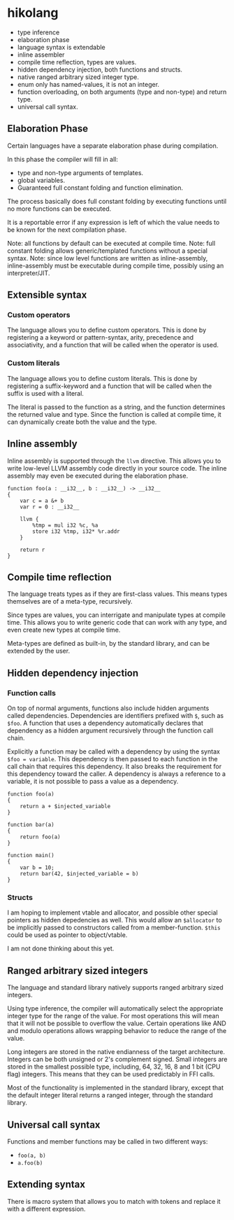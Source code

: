 # hikolang

 * type inference
 * elaboration phase
 * language syntax is extendable
 * inline assembler
 * compile time reflection, types are values.
 * hidden dependency injection, both functions and structs.
 * native ranged arbitrary sized integer type.
 * enum only has named-values, it is not an integer.
 * function overloading, on both arguments (type and non-type) and return type.
 * universal call syntax.

## Elaboration Phase
Certain languages have a separate elaboration phase during compilation.

In this phase the compiler will fill in all:
 * type and non-type arguments of templates.
 * global variables.
 * Guaranteed full constant folding and function elimination.

The process basically does full constant folding by executing functions until no
more functions can be executed.

It is a reportable error if any expression is left of which the value needs to
be known for the next compilation phase.

Note: all functions by default can be executed at compile time. 
Note: full constant folding allows generic/templated functions without a special syntax.
Note: since low level functions are written as inline-assembly, inline-assembly must be
      executable during compile time, possibly using an interpreter/JIT.

## Extensible syntax
### Custom operators
The language allows you to define custom operators. This is done by registering a
a keyword or pattern-syntax, arity, precedence and associativity, and a function that
will be called when the operator is used.

### Custom literals
The language allows you to define custom literals. This is done by registering a
suffix-keyword and a function that will be called when the suffix is used with a literal.

The literal is passed to the function as a string, and the function determines the
returned value and type. Since the function is called at compile time, it can
dynamically create both the value and the type.

## Inline assembly
Inline assembly is supported through the `llvm` directive. This allows you to write low-level
LLVM assembly code directly in your source code. The inline assembly may even be executed during
the elaboration phase.

```
function foo(a : __i32__, b : __i32__) -> __i32__
{
    var c = a &+ b
    var r = 0 : __i32__

    llvm {
        %tmp = mul i32 %c, %a
        store i32 %tmp, i32* %r.addr
    }

    return r
}
```

## Compile time reflection
The language treats types as if they are first-class values.
This means types themselves are of a meta-type, recursively.

Since types are values, you can interrigate and manipulate types at compile time.
This allows you to write generic code that can work with any type, and even
create new types at compile time.

Meta-types are defined as built-in, by the standard library, and can be extended
by the user.


## Hidden dependency injection
### Function calls
On top of normal arguments, functions also include hidden arguments called dependencies.
Dependencies are identifiers prefixed with `$`, such as `$foo`. A function that uses
a dependency automatically declares that dependency as a hidden argument recursively through
the function call chain.

Explicitly a function may be called with a dependency by using the syntax `$foo = variable`. This
dependency is then passed to each function in the call chain that requires this dependency. It
also breaks the requirement for this dependency toward the caller. A dependency is always a
reference to a variable, it is not possible to pass a value as a dependency.

```
function foo(a)
{
    return a + $injected_variable
}

function bar(a)
{
    return foo(a)
}

function main()
{
    var b = 10;
    return bar(42, $injected_variable = b)
}
```

### Structs
I am hoping to implement vtable and allocator, and possible other special pointers as
hidden depedencies as well. This would allow an `$allocator` to be implicitly passed to
constructors called from a member-function. `$this` could be used as pointer to
object/vtable.

I am not done thinking about this yet.

## Ranged arbitrary sized integers
The language and standard library natively supports ranged arbitrary sized integers.

Using type inference, the compiler will automatically select the appropriate integer type
for the range of the value. For most operations this will mean that it will
not be possible to overflow the value. Certain operations like AND and modulo operations
allows wrapping behavior to reduce the range of the value.

Long integers are stored in the native endianness of the target architecture. Integers
can be both unsigned or 2's complement signed. Small integers are stored in the smallest
possible type, including, 64, 32, 16, 8 and 1 bit (CPU flag) integers. This means that
they can be used predictably in FFI calls.

Most of the functionality is implemented in the standard library, except that the default
integer literal returns a ranged integer, through the standard library.

## Universal call syntax

Functions and member functions may be called in two different ways:
 * `foo(a, b)`
 * `a.foo(b)`

## Extending syntax
There is macro system that allows you to match with tokens and replace it with a different expression.

